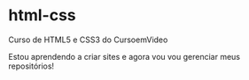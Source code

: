 # html-css
 Curso de HTML5 e CSS3 do CursoemVideo

Estou aprendendo a criar sites e agora vou vou gerenciar meus repositórios!